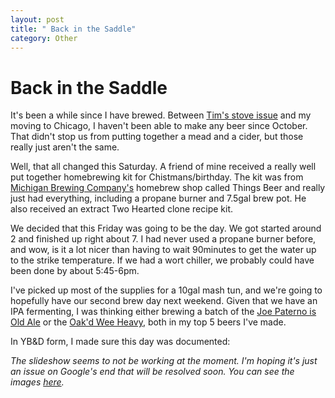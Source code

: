 ```yaml
---
layout: post
title: " Back in the Saddle"
category: Other
---
```


Back in the Saddle
==================

It's been a while since I have brewed. Between [Tim's stove issue](http://www.yeastboundanddown.com/2010/12/ybd-hard-cider/) and my moving to Chicago, I haven't been able to make any beer since October. That didn't stop us from putting together a mead and a cider, but those really just aren't the same.

Well, that all changed this Saturday. A friend of mine received a really well put together homebrewing kit for Chistmans/birthday. The kit was from [Michigan Brewing Company's](http://www.michiganbrewing.com/) homebrew shop called Things Beer and really just had everything, including a propane burner and 7.5gal brew pot. He also received an extract Two Hearted clone recipe kit.

We decided that this Friday was going to be the day. We got started around 2 and finished up right about 7. I had never used a propane burner before, and wow, is it a lot nicer than having to wait 90minutes to get the water up to the strike temperature. If we had a wort chiller, we probably could have been done by about 5:45-6pm.

I've picked up most of the supplies for a 10gal mash tun, and we're going to hopefully have our second brew day next weekend. Given that we have an IPA fermenting, I was thinking either brewing a batch of the [Joe Paterno is Old Ale](http://www.yeastboundanddown.com/2009/12/recipe-joe-paterno-is-olde-ale/) or the [Oak'd Wee Heavy](http://www.yeastboundanddown.com/2010/08/oakd-wee-heavy-recipe/), both in my top 5 beers I've made.

In YB&D form, I made sure this day was documented:

_The slideshow seems to not be working at the moment. I'm hoping it's just an issue on Google's end that will be resolved soon. You can see the images [here](https://picasaweb.google.com/panel1382/FirstBrewDayInChicago?feat=directlink)._
